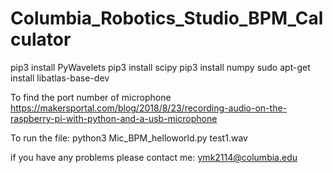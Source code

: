 # Columbia_Robotics_Studio_BPM_Calculator
pip3 install PyWavelets
pip3 install scipy
pip3 install numpy
sudo apt-get install libatlas-base-dev

To find the port number of microphone
https://makersportal.com/blog/2018/8/23/recording-audio-on-the-raspberry-pi-with-python-and-a-usb-microphone

To run the file:
python3 Mic_BPM_helloworld.py test1.wav

if you have any problems please contact me:
ymk2114@columbia.edu
